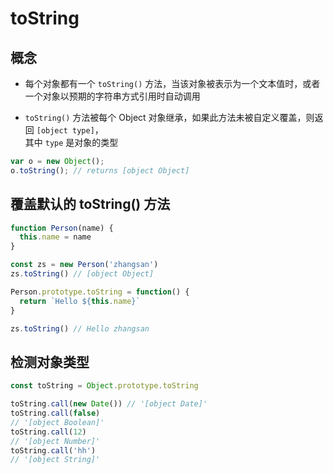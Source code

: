 # toString 

## 概念

- 每个对象都有一个 `toString()` 方法，当该对象被表示为一个文本值时，或者一个对象以预期的字符串方式引用时自动调用

- `toString()` 方法被每个 Object 对象继承，如果此方法未被自定义覆盖，则返回 `[object type]`，  
  其中 `type` 是对象的类型

```js
var o = new Object();
o.toString(); // returns [object Object]
```

## 覆盖默认的 toString() 方法

```js
function Person(name) {
  this.name = name
}

const zs = new Person('zhangsan')
zs.toString() // [object Object]

Person.prototype.toString = function() {
  return `Hello ${this.name}`
}

zs.toString() // Hello zhangsan
```

## 检测对象类型

```js
const toString = Object.prototype.toString

toString.call(new Date()) // '[object Date]'
toString.call(false)
// '[object Boolean]'
toString.call(12)
// '[object Number]'
toString.call('hh')
// '[object String]'
```